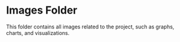 # Images Folder
This folder contains all images related to the project, such as graphs, charts, and visualizations.

